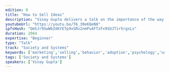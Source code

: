 ```yaml
---
edition: 0
title: "How to Sell Ideas"
description: "Vinay Gupta delivers a talk on the importance of the way one presents an idea."
youtubeUrl: "https://youtu.be/T6_30eKQeN8"
ipfsHash: "QmSJr9SwWbZdKYETp9xSRv2nmPu4FTzFx9SUJTir5rgsLx"
duration: 2064
expertise: "Beginner"
type: "Talk"
track: "Society and Systems"
keywords: ['marketing','selling','behavior','adoption','psychology','users','public','communication','collaboration']
tags: ['Society and Systems']
speakers: ['Vinay Gupta']
---
```

